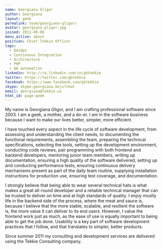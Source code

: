 ```yaml
---
name: Georgiana Gligor
author: Georgiana
layout: geek
permalink: team/georgiana-gligor/
avatar: georgiana-gligor.jpg
joined: 2011-08-08
menu_active: about
position: Chief Tekkie Officer
tags:
  - DevOps
  - Continuous Integration
  - Architecture
  - PHP
  - QA automation
linkedin: http://ro.linkedin.com/in/gbtekkie
twitter: https://twitter.com/gbtekkie
facebook: https://www.facebook.com/gbtekkie
skype: skype:georgiana.beju?chat
email: georgiana@tekkie.us
html_id: page-geek
---
```

My name is Georgiana Gligor, and I am crafting professional software since 2003. I am a geek, a mother, and a do-er. I am in the software business because I want to make our lives better, simpler, more efficient.

I have touched every aspect in the life cycle of software development, from assessing and understanding the client needs, to documenting the functional requirements, assembling the team, preparing the technical specifications, selecting the tools, setting up the development environment, conducting code reviews, pair programming with both frontend and backend developers, mentoring junior team members, writing up documentation, ensuring a high quality of the software delivered, setting up and conducting performance tests, ensuring continuous delivery mechanisms present as part of the daily team routine, supplying installation instructions for production use, ensuring test coverage, and documentation.

I strongly believe that being able to wear several technical hats is what makes a great all-round developer and a reliable technical manager that can be trusted to deliver on time and at high standards of quality. I enjoy mostly life in the backend side of the process, where the meat and sauce is, because I believe that the more stable, scalable, and resilient the software is, the more value it can deliver to its end users. However, I value the frontend work just as much, as the ease of use is equally important to being able to get the job done. Usability is a key part of software development practices that I follow, and that translates to simpler, better products.

Since summer 2011 my consulting and development services are delivered using the Tekkie Consulting company.
